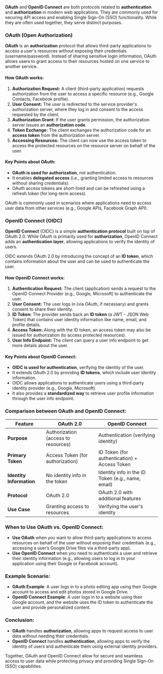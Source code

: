 **OAuth** and **OpenID Connect** are both protocols related to **authentication** and **authorization** in modern web applications. They are commonly used for securing API access and enabling Single Sign-On (SSO) functionality. While they are often used together, they serve distinct purposes.

### **OAuth (Open Authorization)**

**OAuth** is an **authorization** protocol that allows third-party applications to access a user's resources without exposing their credentials (username/password). Instead of sharing sensitive login information, OAuth allows users to grant access to their resources hosted on one service to another service.

#### How OAuth works:

1. **Authorization Request:** A client (third-party application) requests authorization from the user to access a specific resource (e.g., Google Contacts, Facebook profile).
2. **User Consent:** The user is redirected to the service provider's authorization server, where they log in and consent to the access requested by the client.
3. **Authorization Grant:** If the user grants permission, the authorization server issues an **authorization code**.
4. **Token Exchange:** The client exchanges the authorization code for an **access token** from the authorization server.
5. **Accessing Resources:** The client can now use the access token to access the protected resources on the resource server on behalf of the user.

#### Key Points about OAuth:

- **OAuth is used for authorization**, not authentication.
- It enables **delegated access** (i.e., granting limited access to resources without sharing credentials).
- OAuth access tokens are short-lived and can be refreshed using a refresh token (for long-term access).

OAuth is commonly used in scenarios where applications need to access user data from other services (e.g., Google APIs, Facebook Graph API).

### **OpenID Connect (OIDC)**

**OpenID Connect** (OIDC) is a simple **authentication protocol** built on top of OAuth 2.0. While OAuth is primarily used for **authorization**, OpenID Connect adds an **authentication layer**, allowing applications to verify the identity of users.

OIDC extends OAuth 2.0 by introducing the concept of an **ID token**, which contains information about the user and can be used to authenticate the user.

#### How OpenID Connect works:

1. **Authentication Request:** The client (application) sends a request to the OpenID Connect Provider (e.g., Google, Microsoft) to authenticate the user.
2. **User Consent:** The user logs in (via OAuth, if necessary) and grants consent to share their identity.
3. **ID Token:** The provider sends back an **ID token** (a JWT - JSON Web Token) that contains user identity information like name, email, and profile details.
4. **Access Token:** Along with the ID token, an access token may also be issued for authorization (to access protected resources).
5. **User Info Endpoint:** The client can query a user info endpoint to get more details about the user.

#### Key Points about OpenID Connect:

- **OIDC is used for authentication**, verifying the identity of the user.
- It extends OAuth 2.0 by providing **ID tokens**, which include user identity information.
- OIDC allows applications to authenticate users using a third-party identity provider (e.g., Google, Microsoft).
- It also provides a **standardized way** to retrieve user profile information through the user info endpoint.

### **Comparison between OAuth and OpenID Connect:**

| Feature                  | **OAuth 2.0**                       | **OpenID Connect**                                |
| ------------------------ | ----------------------------------- | ------------------------------------------------- |
| **Purpose**              | Authorization (access to resources) | Authentication (verifying identity)               |
| **Primary Token**        | Access Token (for authorization)    | ID Token (for authentication) + Access Token      |
| **Identity Information** | No identity info in the token       | Identity info in the ID Token (e.g., name, email) |
| **Protocol**             | OAuth 2.0                           | OAuth 2.0 with additional features                |
| **Use Case**             | Granting access to resources        | Verifying the user's identity                     |

### **When to Use OAuth vs. OpenID Connect:**

- **Use OAuth** when you want to allow third-party applications to access resources on behalf of the user without exposing their credentials (e.g., accessing a user’s Google Drive files via a third-party app).
- **Use OpenID Connect** when you need to authenticate a user and retrieve their identity information (e.g., allowing users to log in to your application using their Google or Facebook account).

### **Example Scenario:**

- **OAuth Example**: A user logs in to a photo editing app using their Google account to access and edit photos stored in Google Drive.
- **OpenID Connect Example**: A user logs in to a website using their Google account, and the website uses the ID token to authenticate the user and provide personalized content.

### **Conclusion:**

- **OAuth** handles **authorization**, allowing apps to request access to user data without needing their credentials.
- **OpenID Connect** handles **authentication**, allowing apps to verify the identity of users and authenticate them using external identity providers.

Together, OAuth and OpenID Connect allow for secure and seamless access to user data while protecting privacy and providing Single Sign-On (SSO) capabilities.
